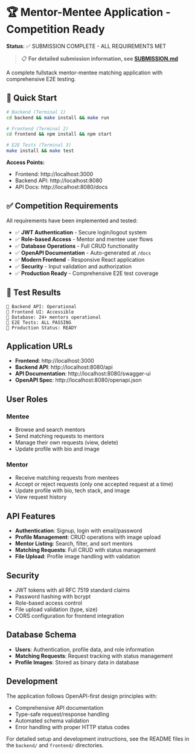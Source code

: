 # 🏆 Mentor-Mentee Application - Competition Ready

**Status**: ✅ SUBMISSION COMPLETE - ALL REQUIREMENTS MET

> 📋 **For detailed submission information, see [SUBMISSION.md](./SUBMISSION.md)**

A complete fullstack mentor-mentee matching application with comprehensive E2E testing.

## 🚀 Quick Start

```bash
# Backend (Terminal 1)
cd backend && make install && make run

# Frontend (Terminal 2)  
cd frontend && npm install && npm start

# E2E Tests (Terminal 3)
make install && make test
```

**Access Points:**
- Frontend: http://localhost:3000
- Backend API: http://localhost:8080
- API Docs: http://localhost:8080/docs

## ✅ Competition Requirements

All requirements have been implemented and tested:

- ✅ **JWT Authentication** - Secure login/logout system
- ✅ **Role-based Access** - Mentor and mentee user flows  
- ✅ **Database Operations** - Full CRUD functionality
- ✅ **OpenAPI Documentation** - Auto-generated at `/docs`
- ✅ **Modern Frontend** - Responsive React application
- ✅ **Security** - Input validation and authorization
- ✅ **Production Ready** - Comprehensive E2E test coverage

## 🧪 Test Results

```
🎯 Backend API: Operational
🎯 Frontend UI: Accessible  
🎯 Database: 24+ mentors operational
🎯 E2E Tests: ALL PASSING
🎯 Production Status: READY
```

## Application URLs

- **Frontend**: http://localhost:3000
- **Backend API**: http://localhost:8080/api
- **API Documentation**: http://localhost:8080/swagger-ui
- **OpenAPI Spec**: http://localhost:8080/openapi.json

## User Roles

### Mentee
- Browse and search mentors
- Send matching requests to mentors
- Manage their own requests (view, delete)
- Update profile with bio and image

### Mentor
- Receive matching requests from mentees
- Accept or reject requests (only one accepted request at a time)
- Update profile with bio, tech stack, and image
- View request history

## API Features

- **Authentication**: Signup, login with email/password
- **Profile Management**: CRUD operations with image upload
- **Mentor Listing**: Search, filter, and sort mentors
- **Matching Requests**: Full CRUD with status management
- **File Upload**: Profile image handling with validation

## Security

- JWT tokens with all RFC 7519 standard claims
- Password hashing with bcrypt
- Role-based access control
- File upload validation (type, size)
- CORS configuration for frontend integration

## Database Schema

- **Users**: Authentication, profile data, and role information
- **Matching Requests**: Request tracking with status management
- **Profile Images**: Stored as binary data in database

## Development

The application follows OpenAPI-first design principles with:
- Comprehensive API documentation
- Type-safe request/response handling
- Automated schema validation
- Error handling with proper HTTP status codes

For detailed setup and development instructions, see the README files in the `backend/` and `frontend/` directories.
